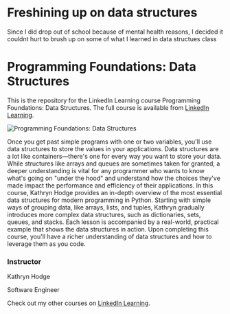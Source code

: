 # Freshining up on data structures 
Since I did drop out of school because of mental health reasons, I decided it couldnt hurt to brush up on some of what I learned in data structues class

# Programming Foundations: Data Structures
This is the repository for the LinkedIn Learning course Programming Foundations: Data Structures. The full course is available from [LinkedIn Learning][lil-course-url].

![Programming Foundations: Data Structures][lil-thumbnail-url] 

Once you get past simple programs with one or two variables, you'll use data structures to store the values in your applications. Data structures are a lot like containers—there's one for every way you want to store your data. While structures like arrays and queues are sometimes taken for granted, a deeper understanding is vital for any programmer who wants to know what's going on "under the hood" and understand how the choices they've made impact the performance and efficiency of their applications. In this course, Kathryn Hodge provides an in-depth overview of the most essential data structures for modern programming in Python. Starting with simple ways of grouping data, like arrays, lists, and tuples, Kathryn gradually introduces more complex data structures, such as dictionaries, sets, queues, and stacks. Each lesson is accompanied by a real-world, practical example that shows the data structures in action. Upon completing this course, you'll have a richer understanding of data structures and how to leverage them as you code.

### Instructor

Kathryn Hodge 
                            
Software Engineer

                            

Check out my other courses on [LinkedIn Learning](https://www.linkedin.com/learning/instructors/kathryn-hodge).

[lil-course-url]: https://www.linkedin.com/learning/programming-foundations-data-structures-22859292?dApp=59033956&leis=LAA
[lil-thumbnail-url]: https://media.licdn.com/dms/image/D560DAQHxm1ogQ0bu3g/learning-public-crop_675_1200/0/1695143297332?e=2147483647&v=beta&t=2ZXMFcky-k_paF3Drss-WW4l974px0vXoUuHnGNQaRI
